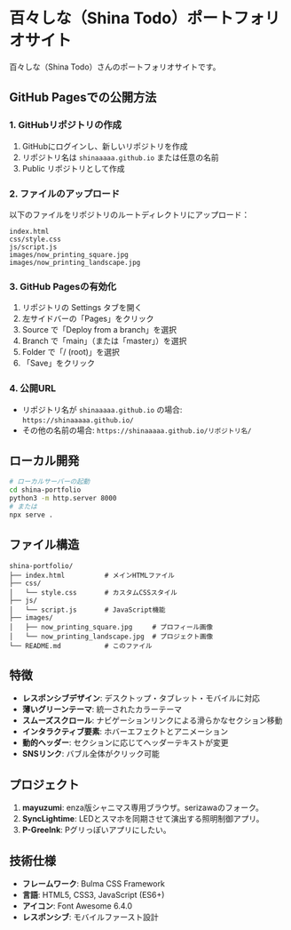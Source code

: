 # 百々しな（Shina Todo）ポートフォリオサイト

百々しな（Shina Todo）さんのポートフォリオサイトです。

## GitHub Pagesでの公開方法

### 1. GitHubリポジトリの作成
1. GitHubにログインし、新しいリポジトリを作成
2. リポジトリ名は `shinaaaaa.github.io` または任意の名前
3. Public リポジトリとして作成

### 2. ファイルのアップロード
以下のファイルをリポジトリのルートディレクトリにアップロード：
```
index.html
css/style.css
js/script.js
images/now_printing_square.jpg
images/now_printing_landscape.jpg
```

### 3. GitHub Pagesの有効化
1. リポジトリの Settings タブを開く
2. 左サイドバーの「Pages」をクリック
3. Source で「Deploy from a branch」を選択
4. Branch で「main」（または「master」）を選択
5. Folder で「/ (root)」を選択
6. 「Save」をクリック

### 4. 公開URL
- リポジトリ名が `shinaaaaa.github.io` の場合: `https://shinaaaaa.github.io/`
- その他の名前の場合: `https://shinaaaaa.github.io/リポジトリ名/`

## ローカル開発

```bash
# ローカルサーバーの起動
cd shina-portfolio
python3 -m http.server 8000
# または
npx serve .
```

## ファイル構造
```
shina-portfolio/
├── index.html          # メインHTMLファイル
├── css/
│   └── style.css       # カスタムCSSスタイル
├── js/
│   └── script.js       # JavaScript機能
├── images/
│   ├── now_printing_square.jpg     # プロフィール画像
│   └── now_printing_landscape.jpg  # プロジェクト画像
└── README.md           # このファイル
```

## 特徴
- **レスポンシブデザイン**: デスクトップ・タブレット・モバイルに対応
- **薄いグリーンテーマ**: 統一されたカラーテーマ
- **スムーズスクロール**: ナビゲーションリンクによる滑らかなセクション移動
- **インタラクティブ要素**: ホバーエフェクトとアニメーション
- **動的ヘッダー**: セクションに応じてヘッダーテキストが変更
- **SNSリンク**: バブル全体がクリック可能

## プロジェクト
1. **mayuzumi**: enza版シャニマス専用ブラウザ。serizawaのフォーク。
2. **SyncLightime**: LEDとスマホを同期させて演出する照明制御アプリ。
3. **P-Greelnk**: Pグリっぽいアプリにしたい。

## 技術仕様
- **フレームワーク**: Bulma CSS Framework
- **言語**: HTML5, CSS3, JavaScript (ES6+)
- **アイコン**: Font Awesome 6.4.0
- **レスポンシブ**: モバイルファースト設計

